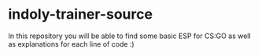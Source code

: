 # indoly-trainer-source

In this repository you will be able to find some basic ESP for CS:GO as well as explanations for each line of code :)
